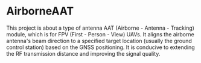 # AirborneAAT
This project is about a type of antenna AAT (Airborne - Antenna - Tracking) module, which is for FPV (First - Person - View) UAVs. It aligns the airborne antenna's beam direction to a specified target location (usually the ground control station) based on the GNSS positioning. It is conducive to extending the RF transmission distance and improving the signal quality.
